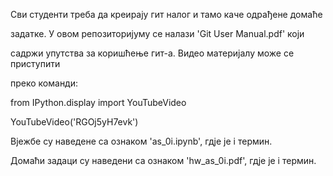 Сви студенти треба да креирају гит налог и тамо каче одрађене домаће

задатке. У овом репозиторијуму се налази 'Git User Manual.pdf' који

садржи упутства за коришћење гит-а. Видео материјалу може се приступити

преко команди:

from IPython.display import YouTubeVideo

YouTubeVideo('RGOj5yH7evk')

Вјежбе су наведене са ознаком 'as_0i.ipynb', гдје је i термин.

Домаћи задаци су наведени са ознаком 'hw_as_0i.pdf', гдје је i термин.

